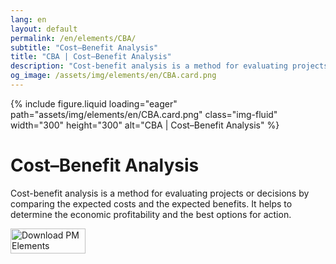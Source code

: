 ```yaml
---
lang: en
layout: default
permalink: /en/elements/CBA/
subtitle: "Cost–Benefit Analysis"
title: "CBA | Cost–Benefit Analysis"
description: "Cost-benefit analysis is a method for evaluating projects or decisions by comparing the expected costs and the expected benefits. It helps to determine the economic profitability and the best options for action."
og_image: /assets/img/elements/en/CBA.card.png
---
```


{% include figure.liquid loading="eager" path="assets/img/elements/en/CBA.card.png" class="img-fluid" width="300" height="300" alt="CBA | Cost–Benefit Analysis" %}

# Cost–Benefit Analysis

Cost-benefit analysis is a method for evaluating projects or decisions by comparing the expected costs and the expected benefits. It helps to determine the economic profitability and the best options for action.

<a href="https://apps.apple.com/app/apple-store/id6738084498?pt=127441684&ct=website&mt=8">
  <img src="{{ "assets/img/en/appstore.png" | relative_url }}" width="120" height="40" alt="Download PM Elements">
</a>

